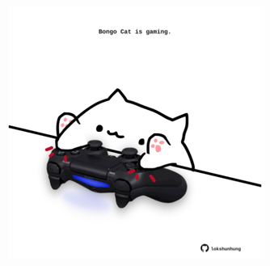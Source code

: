 <!-- built at 21/07/2021, 12:02:35 UTC -->
<p align="center">
  <img width="500" height="500" src="./ReadmeImage.svg">
</p>
